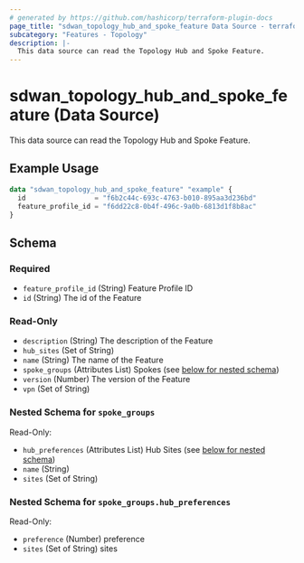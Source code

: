 ```yaml
---
# generated by https://github.com/hashicorp/terraform-plugin-docs
page_title: "sdwan_topology_hub_and_spoke_feature Data Source - terraform-provider-sdwan"
subcategory: "Features - Topology"
description: |-
  This data source can read the Topology Hub and Spoke Feature.
---
```


# sdwan_topology_hub_and_spoke_feature (Data Source)

This data source can read the Topology Hub and Spoke Feature.

## Example Usage

```terraform
data "sdwan_topology_hub_and_spoke_feature" "example" {
  id                 = "f6b2c44c-693c-4763-b010-895aa3d236bd"
  feature_profile_id = "f6dd22c8-0b4f-496c-9a0b-6813d1f8b8ac"
}
```

<!-- schema generated by tfplugindocs -->
## Schema

### Required

- `feature_profile_id` (String) Feature Profile ID
- `id` (String) The id of the Feature

### Read-Only

- `description` (String) The description of the Feature
- `hub_sites` (Set of String)
- `name` (String) The name of the Feature
- `spoke_groups` (Attributes List) Spokes (see [below for nested schema](#nestedatt--spoke_groups))
- `version` (Number) The version of the Feature
- `vpn` (Set of String)

<a id="nestedatt--spoke_groups"></a>
### Nested Schema for `spoke_groups`

Read-Only:

- `hub_preferences` (Attributes List) Hub Sites (see [below for nested schema](#nestedatt--spoke_groups--hub_preferences))
- `name` (String)
- `sites` (Set of String)

<a id="nestedatt--spoke_groups--hub_preferences"></a>
### Nested Schema for `spoke_groups.hub_preferences`

Read-Only:

- `preference` (Number) preference
- `sites` (Set of String) sites

